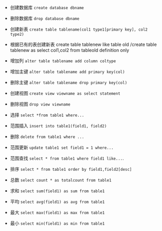 
- 创建数据库  `create database dbname`

- 删除数据库  `drop database dbname`

- 创建新表 `create table tablename(col1 type1[primary key], col2 type2)`

- 根据已有的表创建新表   create table tablenew like table old
/create table tablenew as select col1,col2 from tableold definition only

- 增加列 `alter table tablename add column coltype`

- 增加主键 `alter table tablename add primary key(col)`

- 删除主键 `alter table tablename drop primary key(col)`

- 创建视图 `create view viewname as select statement`

- 删除视图 `drop view viewname`

- 选择 `select *from table1 where...`

- 范围插入  `insert into table1(field1, field2)`

- 删除 `delete from table1 where ...`

- 范围更新 `update table1 set field1 = 1 where...`

- 范围查找 `select * from table1 where field1 like...`.

- 排序 `select * from table1 order by field1,field2[desc]`

- 总数 `select count * as totalcount from table1`

- 求和 `select sum(field1) as sum from table1`

- 平均 `select avg(field1) as avg from table1`

- 最大 `select max(field1) as max from table1`

- 最小 `select min(field1) as min from table1`

